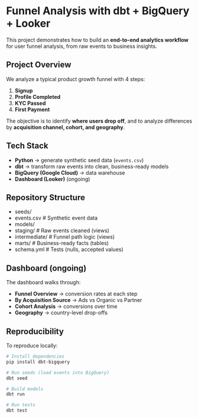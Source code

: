 # Funnel Analysis with dbt + BigQuery + Looker

This project demonstrates how to build an **end-to-end analytics workflow** for user funnel analysis, from raw events to business insights.

## Project Overview
We analyze a typical product growth funnel with 4 steps:

1. **Signup**
2. **Profile Completed**
3. **KYC Passed**
4. **First Payment**

The objective is to identify **where users drop off**, and to analyze differences by **acquisition channel, cohort, and geography**.

## Tech Stack
- **Python** → generate synthetic seed data (`events.csv`)
- **dbt** → transform raw events into clean, business-ready models
- **BigQuery (Google Cloud)** → data warehouse
- **Dashboard (Looker)** (ongoing)

## Repository Structure
- seeds/
- events.csv # Synthetic event data
- models/
- staging/ # Raw events cleaned (views)
- intermediate/ # Funnel path logic (views)
- marts/ # Business-ready facts (tables)
- schema.yml # Tests (nulls, accepted values)


## Dashboard (ongoing)

The dashboard walks through:
- **Funnel Overview** → conversion rates at each step
- **By Acquisition Source** → Ads vs Organic vs Partner
- **Cohort Analysis** → conversions over time
- **Geography** → country-level drop-offs


## Reproducibility
To reproduce locally:
```bash
# Install dependencies
pip install dbt-bigquery

# Run seeds (load events into BigQuery)
dbt seed

# Build models
dbt run

# Run tests
dbt test

